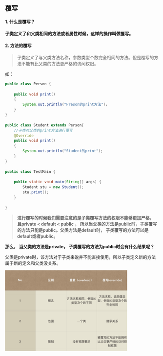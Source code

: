 ## 覆写

#### 1. 什么是覆写？

**子类定义了和父类相同的方法或者属性时候，这样的操作叫做覆写。**

#### 2. 方法的覆写

>  子类定义了与父类方法名称，参数类型个数完全相同的方法。但是覆写的方法不能有比父类的方法更严格的访问权限。

如：

```java
public class Person {

	public void print()
	{
		System.out.println("Preson的print方法");
	}
}

public class Student extends Person{
    //子类对父类的print方法进行覆写
	@Override
	public void print()
	{
		System.out.println("Student的print");
	}
}

public class TestMain {

	public static void main(String[] args) {
		Student stu = new Student();
		stu.print();
	}

}
```

>  **进行覆写的时候我们需要注意的是子类覆写方法的权限不能够更加严格， 且private < default < public ， 所以当父类的方法是public时，子类覆写的方法只能是public。父类方法是default时， 子类覆写的方法可以是default或者public。**

**那么， 当父类的方法是private， 子类覆写的方法为public时会有什么结果呢？**

父类是private时，该方法对于子类来说并不能直接使用，所以子类定义新的方法属于新的定义和父类没关系。

<img src="test.png" width="400">



